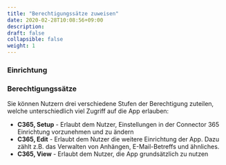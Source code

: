 ```yaml
---
title: "Berechtigungssätze zuweisen"
date: 2020-02-28T10:08:56+09:00
description: 
draft: false
collapsible: false
weight: 1
---
```

### Einrichtung

### Berechtigungssätze
Sie können Nutzern drei verschiedene Stufen der Berechtigung zuteilen, welche unterschiedlich viel Zugriff auf die App erlauben:

- **C365, Setup** - Erlaubt dem Nutzer, Einstellungen in der Connector 365 Einrichtung vorzunehmen und zu ändern
- **C365, Edit** - Erlaubt dem Nutzer die weitere Einrichtung der App. Dazu zählt z.B. das Verwalten von Anhängen, E-Mail-Betreffs und ähnliches.
- **C365, View** - Erlaubt dem Nutzer, die App grundsätzlich zu nutzen
